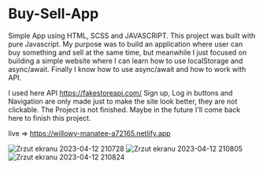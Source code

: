 # Buy-Sell-App


Simple App using HTML, SCSS and JAVASCRIPT.
This project was built with pure Javascript.
My purpose was to build an application where user can buy something and sell at the same time, but meanwhile I just focused on building a simple website where I can learn how to use localStorage and async/await. Finally I know how to use async/await and how to work with API.

I used here API https://fakestoreapi.com/
Sign up, Log in buttons and Navigation are only made just to make the site look better, they are not clickable.
The Project is not finished. Maybe in the future I'll come back here to finish this project.

live => https://willowy-manatee-a72165.netlify.app



![Zrzut ekranu 2023-04-12 210728](https://user-images.githubusercontent.com/95125510/231560174-7b2ac27d-d7c4-4e8c-85a9-2f7b6622c36d.png)
![Zrzut ekranu 2023-04-12 210805](https://user-images.githubusercontent.com/95125510/231560186-83447f17-166b-4a73-87b8-39b0550664a5.png)
![Zrzut ekranu 2023-04-12 210824](https://user-images.githubusercontent.com/95125510/231560195-b669888a-5bb8-455c-ba5e-e72956cdafd7.png)


